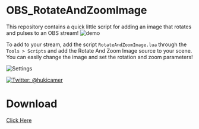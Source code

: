 
# OBS_RotateAndZoomImage
This repository contains a quick little script for adding an image that rotates and pulses to an OBS stream!
![demo](https://user-images.githubusercontent.com/36249705/115948973-76833e00-a49f-11eb-975f-d5550010eaa2.gif)


To add to your stream, add the script `RotateAndZoomImage.lua` through the 
`Tools > Scripts` and add the Rotate And Zoom Image source to your scene.
You can easily change the image and set the rotation and zoom parameters!

![Settings](https://user-images.githubusercontent.com/36249705/115948975-7be08880-a49f-11eb-9b30-b92e7494714b.png)

<a href="https://twitter.com/SamuelSVD">
    <img src="https://img.shields.io/badge/contact-%40SamuelSVD-blue.svg?style=flat" alt="Twitter: @hukicamer" />
</a>

# Download
<a href='https://github.com/SamuelSVD/OBS_RotateAndZoomImage/archive/refs/heads/main.zip'>Click Here</a>
